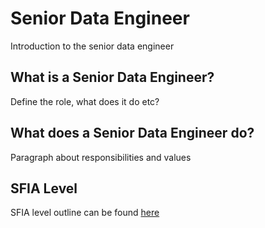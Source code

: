 # Senior Data Engineer

Introduction to the senior data engineer

## What is a Senior Data Engineer?

Define the role, what does it do etc?

## What does a Senior Data Engineer do?

Paragraph about responsibilities and values

## SFIA Level

SFIA level outline can be found [here](levels/sfia_senior_data_engineer.md)
